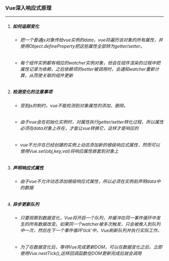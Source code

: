 ### Vue深入响应式原理

-----

1. ##### 如何追踪变化

   - ###### 把一个普通js对象传给vue实例的data，vue将遍历该对象的所有属性，并使用Object.defineProperty把这些属性全部转为getter/setter。

   - ###### 每个组件实例都有相应的watcher实例对象，他会在组件渲染的过程中把属性记录为依赖，之后依赖项的setter被调用时，会通知watcher重新计算，从而使关联的组件更新

2. ##### 检测变化的注意事项

   - ###### 受到js的制约，vue不能检测到对象属性的添加，删除。

   - ###### 由于vue会在初始化实例时，对属性执行getter/setter转化过程，所以属性必须在data对象上存在，才能让vue转换它，这样才是响应的

   - ###### vue不允许在已经创建的实例上动态添加新的根级响应式属性，然而可以使用Vue.set(obj,key,val)将响应属性嵌套到对象上

3. ##### 声明响应式属性

   - ###### 由于vue不允许动态添加根级响应式属性，所以必须在实例前声明data中的数据

4. ##### 异步更新队列

   - ###### 只要观察到数据变化，Vue将开启一个队列，并缓冲在同一事件循环中发生的所有数据改变。如果同一个watcher被多次触发，只会被推入到队列中一次，然后在下一个事件循环‘tick’中，Vue刷新队列并执行实际工作。

   - ###### 为了在数据变化后，等待Vue完成更新DOM，可以在数据变化之后，立即使用Vue.nextTick(),这样回调函数在DOM更新完成后就会调用